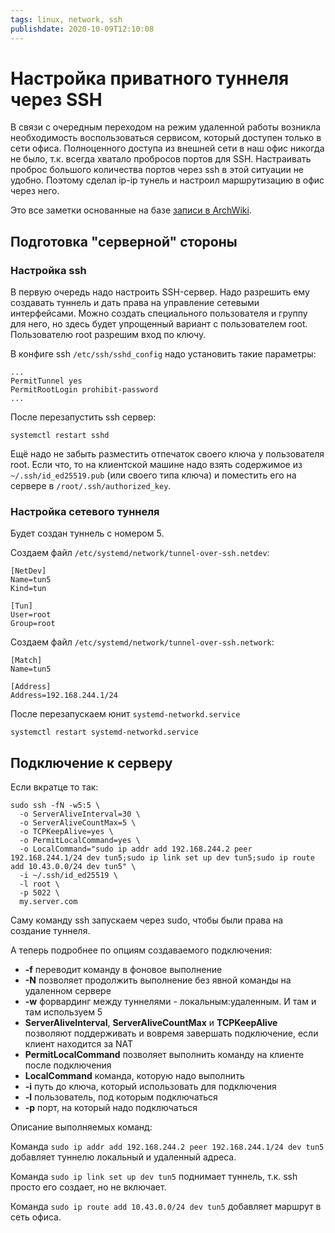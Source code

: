 ```yaml
---
tags: linux, network, ssh
publishdate: 2020-10-09T12:10:08 
---
```


# Настройка приватного туннеля через SSH

В связи с очередным переходом на режим удаленной работы возникла необходимость
воспользоваться сервисом, который доступен только в сети офиса. Полноценного
доступа из внешней сети в наш офис никогда не было, т.к. всегда хватало пробросов
портов для SSH. Настраивать проброс большого количества портов через ssh в этой
ситуации не удобно. Поэтому сделал ip-ip тунель и настроил маршрутизацию в офис
через него.

Это все заметки основанные на базе
[записи в ArchWiki](https://wiki.archlinux.org/index.php/VPN_over_SSH).


## Подготовка "серверной" стороны

### Настройка ssh

В первую очередь надо настроить SSH-сервер. Надо разрешить ему создавать туннель
и дать права на управление сетевыми интерфейсами. Можно создать специального
пользователя и группу для него, но здесь будет упрощенный вариант c
пользователем root. Пользователю root разрешим вход по ключу.

В конфиге ssh `/etc/ssh/sshd_config` надо установить такие параметры:

```
...
PermitTunnel yes
PermitRootLogin prohibit-password
...
```

После перезапустить ssh сервер:

```
systemctl restart sshd
```

Ещё надо не забыть разместить отпечаток своего ключа у пользователя root.
Если что, то на клиентской машине надо взять содержимое из `~/.ssh/id_ed25519.pub`
(или своего типа ключа) и поместить его на сервере в `/root/.ssh/authorized_key`.

### Настройка сетевого туннеля

Будет создан туннель с номером 5.

Создаем файл `/etc/systemd/network/tunnel-over-ssh.netdev`:

```
[NetDev]
Name=tun5
Kind=tun

[Tun]
User=root
Group=root
```

Создаем файл `/etc/systemd/network/tunnel-over-ssh.network`:

```
[Match]
Name=tun5

[Address]
Address=192.168.244.1/24
```

После перезапускаем юнит `systemd-networkd.service`

```
systemctl restart systemd-networkd.service
```

## Подключение к серверу

Если вкратце то так:

```
sudo ssh -fN -w5:5 \
  -o ServerAliveInterval=30 \
  -o ServerAliveCountMax=5 \
  -o TCPKeepAlive=yes \
  -o PermitLocalCommand=yes \
  -o LocalCommand="sudo ip addr add 192.168.244.2 peer 192.168.244.1/24 dev tun5;sudo ip link set up dev tun5;sudo ip route add 10.43.0.0/24 dev tun5" \
  -i ~/.ssh/id_ed25519 \
  -l root \
  -p 5022 \
  my.server.com
```

Саму команду ssh запускаем через sudo, чтобы были права на создание туннеля.

А теперь подробнее по опциям создаваемого подключения:

 - **-f** переводит команду в фоновое выполнение
 - **-N** позволяет продолжить выполнение без явной команды на удаленном сервере
 - **-w** форвардинг между туннелями - локальным:удаленным. И там и там используем 5
 - **ServerAliveInterval**, **ServerAliveCountMax** и **TCPKeepAlive** позволяют поддерживать и вовремя завершать подключение, если клиент находится за NAT
 - **PermitLocalCommand** позволяет выполнить команду на клиенте после подключения
 - **LocalCommand** команда, которую надо выполнить
 - **-i** путь до ключа, который использовать для подключения
 - **-l** пользователь, под которым подключаться
 - **-p** порт, на который надо подключаться

Описание выполняемых команд:

Команда `sudo ip addr add 192.168.244.2 peer 192.168.244.1/24 dev tun5`
добавляет туннелю локальный и удаленный адреса.

Команда `sudo ip link set up dev tun5` поднимает туннель, т.к. ssh просто его
создает, но не включает.

Команда `sudo ip route add 10.43.0.0/24 dev tun5` добавляет маршрут в сеть офиса.
